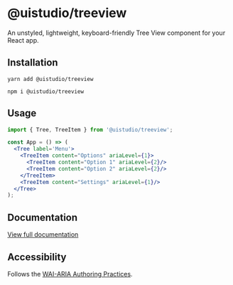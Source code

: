 # @uistudio/treeview

An unstyled, lightweight, keyboard-friendly Tree View component for your React app.

## Installation

`yarn add @uistudio/treeview`

`npm i @uistudio/treeview`

## Usage

```jsx 
import { Tree, TreeItem } from '@uistudio/treeview';

const App = () => (
  <Tree label='Menu'>
    <TreeItem content="Options" ariaLevel={1}>
      <TreeItem content="Option 1" ariaLevel={2}/>
      <TreeItem content="Option 2" ariaLevel={2}/>
    </TreeItem>
    <TreeItem content="Settings" ariaLevel={1}/>
  </Tree>
);
```

## Documentation

[View full documentation](https://uistudio-core-storybook.vercel.app/?path=/docs/tree-view--with-visible-label)

## Accessibility

Follows the [WAI-ARIA Authoring Practices](https://www.w3.org/WAI/ARIA/apg/patterns/treeview/).
